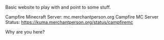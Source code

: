 Basic website to play with and point to some stuff. 

Campfire Minecraft Server: mc.merchantperson.org
Campfire MC Server Status: https://kuma.merchantperson.org/status/campfiremc

Why are you here?
